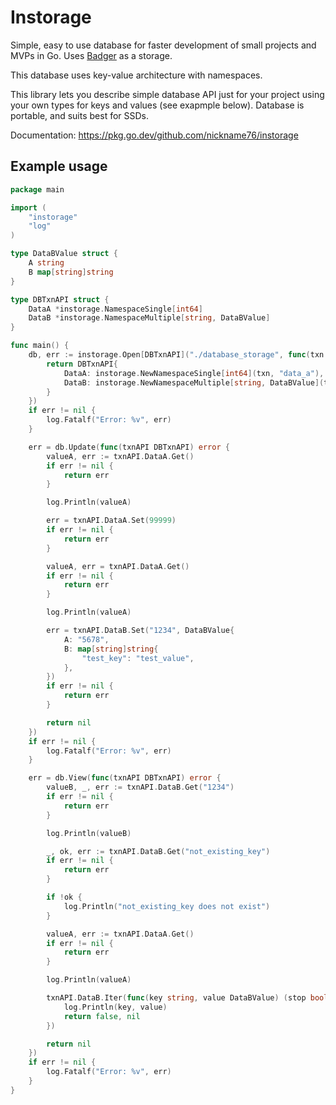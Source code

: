 # Instorage

Simple, easy to use database for faster development of small projects and MVPs in Go. Uses [Badger](https://github.com/dgraph-io/badger) as a storage.

This database uses key-value architecture with namespaces.

This library lets you describe simple database API just for your project using your own types for keys and values (see exapmple below). Database is portable, and suits best for SSDs.

Documentation: https://pkg.go.dev/github.com/nickname76/instorage

## Example usage

```Go
package main

import (
	"instorage"
	"log"
)

type DataBValue struct {
	A string
	B map[string]string
}

type DBTxnAPI struct {
	DataA *instorage.NamespaceSingle[int64]
	DataB *instorage.NamespaceMultiple[string, DataBValue]
}

func main() {
	db, err := instorage.Open[DBTxnAPI]("./database_storage", func(txn instorage.Txn) DBTxnAPI {
		return DBTxnAPI{
			DataA: instorage.NewNamespaceSingle[int64](txn, "data_a"),
			DataB: instorage.NewNamespaceMultiple[string, DataBValue](txn, "data_b"),
		}
	})
	if err != nil {
		log.Fatalf("Error: %v", err)
	}

	err = db.Update(func(txnAPI DBTxnAPI) error {
		valueA, err := txnAPI.DataA.Get()
		if err != nil {
			return err
		}

		log.Println(valueA)

		err = txnAPI.DataA.Set(99999)
		if err != nil {
			return err
		}

		valueA, err = txnAPI.DataA.Get()
		if err != nil {
			return err
		}

		log.Println(valueA)

		err = txnAPI.DataB.Set("1234", DataBValue{
			A: "5678",
			B: map[string]string{
				"test_key": "test_value",
			},
		})
		if err != nil {
			return err
		}

		return nil
	})
	if err != nil {
		log.Fatalf("Error: %v", err)
	}

	err = db.View(func(txnAPI DBTxnAPI) error {
		valueB, _, err := txnAPI.DataB.Get("1234")
		if err != nil {
			return err
		}

		log.Println(valueB)

		_, ok, err := txnAPI.DataB.Get("not_existing_key")
		if err != nil {
			return err
		}

		if !ok {
			log.Println("not_existing_key does not exist")
		}

		valueA, err := txnAPI.DataA.Get()
		if err != nil {
			return err
		}

		log.Println(valueA)

		txnAPI.DataB.Iter(func(key string, value DataBValue) (stop bool, err error) {
			log.Println(key, value)
			return false, nil
		})

		return nil
	})
	if err != nil {
		log.Fatalf("Error: %v", err)
	}
}

```